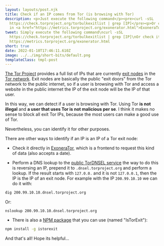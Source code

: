 ```yaml
---
layout: layouts/post.njk
title: Check if an IP comes from Tor (is browsing with Tor)
description: <p>Just execute the following command</p><pre>curl -sSL
  https://check.torproject.org/torbulkexitlist | grep [IP]</pre><p>Or check it
  in <a href="https://metrics.torproject.org/exonerator.html">ExoneraTor</a></p>
tweet: Simply execute the following command\ncurl -sSL
  https://check.torproject.org/torbulkexitlist | grep [IP]\nOr check it in
  https://metrics.torproject.org/exonerator.html
short: true
date: 2022-01-10T17:46:11.610Z
image: ../../img/short-bits/default.png
templateClass: tmpl-post
---
```

[The Tor Project](https://www.torproject.org/) provides a full list of IPs that are currently [exit nodes](https://community.torproject.org/relay/types-of-relays/) in the [Tor network](https://en.wikipedia.org/wiki/Tor_(network)). Exit nodes are basically the public "exit doors" from the Tor network to the public internet, so if a user is browsing with Tor and access a website in the public internet the IP of the exit node will be the IP of that user.

In this way, we can detect if a user is browsing with Tor. Using Tor **is not illegal** and **a user that uses Tor is not malicious per se**. I think it makes no sense to block all exit Tor IPs, because the most users can make a good use of Tor.

Nevertheless, you can identify it for other purposes.

There are other ways to identify if an IP is an IP of a Tor exit node:

- Check it directly in [ExoneraTor](https://metrics.torproject.org/exonerator.html), which is a frontend to request this kind of data (also accepts a date).

- Perform a DNS lookup to the [public TorDNSEL service](https://www.torproject.org/projects/tordnsel.html.en) the way to do this is reversing an IP, prepend it to `.dnsel.torproject.org` and perform a lookup. If the result starts with `127.0.0.` and it is not `127.0.0.1`, then the IP is the IP of an exit node. For example with the IP `200.99.10.10` we can do it with:

```bash
dig 200.99.10.10.dnsel.torproject.org
```
Or:
```batch
nslookup 200.99.10.10.dnsel.torproject.org
```

- There is also a [NPM package](https://www.npmjs.com/package/istorexit) that you can use (named "IsTorExit"):

```bash
npm install -g istorexit
```

And that's all! Hope its helpful...